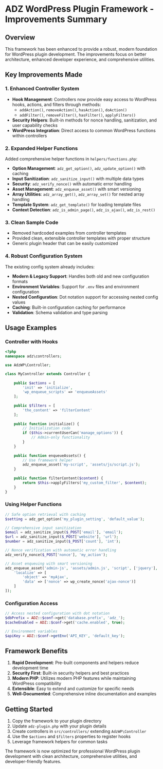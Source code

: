 # ADZ WordPress Plugin Framework - Improvements Summary

## Overview
This framework has been enhanced to provide a robust, modern foundation for WordPress plugin development. The improvements focus on better architecture, enhanced developer experience, and comprehensive utilities.

## Key Improvements Made

### 1. Enhanced Controller System
- **Hook Management**: Controllers now provide easy access to WordPress hooks, actions, and filters through methods:
  - `addAction()`, `removeAction()`, `hasAction()`, `doAction()`
  - `addFilter()`, `removeFilter()`, `hasFilter()`, `applyFilters()`
- **Security Helpers**: Built-in methods for nonce handling, sanitization, and user capability checks
- **WordPress Integration**: Direct access to common WordPress functions within controllers

### 2. Expanded Helper Functions
Added comprehensive helper functions in `helpers/functions.php`:
- **Option Management**: `adz_get_option()`, `adz_update_option()` with caching
- **Input Sanitization**: `adz_sanitize_input()` with multiple data types
- **Security**: `adz_verify_nonce()` with automatic error handling  
- **Asset Management**: `adz_enqueue_asset()` with smart versioning
- **Array Utilities**: `adz_array_get()`, `adz_array_set()` for nested array handling
- **Template System**: `adz_get_template()` for loading template files
- **Context Detection**: `adz_is_admin_page()`, `adz_is_ajax()`, `adz_is_rest()`

### 3. Clean Sample Code
- Removed hardcoded examples from controller templates
- Provided clean, extensible controller templates with proper structure
- Generic plugin header that can be easily customized

### 4. Robust Configuration System
The existing config system already includes:
- **Modern & Legacy Support**: Handles both old and new configuration formats
- **Environment Variables**: Support for `.env` files and environment configuration
- **Nested Configuration**: Dot notation support for accessing nested config values
- **Caching**: Built-in configuration caching for performance
- **Validation**: Schema validation and type parsing

## Usage Examples

### Controller with Hooks
```php
<?php
namespace adz\controllers;

use AdzWP\Controller;

class MyController extends Controller {
    
    public $actions = [
        'init' => 'initialize',
        'wp_enqueue_scripts' => 'enqueueAssets'
    ];
    
    public $filters = [
        'the_content' => 'filterContent'
    ];
    
    public function initialize() {
        // Initialization code
        if ($this->currentUserCan('manage_options')) {
            // Admin-only functionality
        }
    }
    
    public function enqueueAssets() {
        // Use framework helper
        adz_enqueue_asset('my-script', 'assets/js/script.js');
    }
    
    public function filterContent($content) {
        return $this->applyFilters('my_custom_filter', $content);
    }
}
```

### Using Helper Functions
```php
// Safe option retrieval with caching
$setting = adz_get_option('my_plugin_setting', 'default_value');

// Comprehensive input sanitization
$email = adz_sanitize_input($_POST['email'], 'email');
$url = adz_sanitize_input($_POST['website'], 'url');
$number = adz_sanitize_input($_POST['count'], 'int');

// Nonce verification with automatic error handling
adz_verify_nonce($_POST['nonce'], 'my_action');

// Asset enqueuing with smart versioning
adz_enqueue_asset('admin-js', 'assets/admin.js', 'script', ['jquery'], null, [
    'localize' => [
        'object' => 'myAjax',
        'data' => ['nonce' => wp_create_nonce('ajax-nonce')]
    ]
]);
```

### Configuration Access
```php
// Access nested configuration with dot notation
$dbPrefix = ADZ::$conf->get('database.prefix', 'adz_');
$cacheEnabled = ADZ::$conf->get('cache.enabled', true);

// Environment variables
$apiKey = ADZ::$conf->getEnv('API_KEY', 'default_key');
```

## Framework Benefits

1. **Rapid Development**: Pre-built components and helpers reduce development time
2. **Security First**: Built-in security helpers and best practices
3. **Modern PHP**: Utilizes modern PHP features while maintaining WordPress compatibility
4. **Extensible**: Easy to extend and customize for specific needs
5. **Well-Documented**: Comprehensive inline documentation and examples

## Getting Started

1. Copy the framework to your plugin directory
2. Update `adz-plugin.php` with your plugin details
3. Create controllers in `src/controllers/` extending `AdzWP\Controller`
4. Use the `$actions` and `$filters` properties to register hooks
5. Leverage framework helpers for common tasks

The framework is now optimized for professional WordPress plugin development with clean architecture, comprehensive utilities, and developer-friendly features.